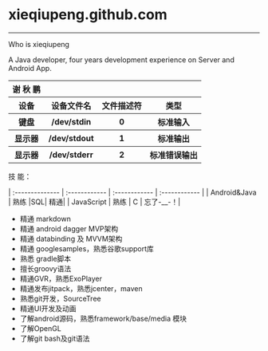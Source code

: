# xieqiupeng.github.com
---

Who is xieqiupeng

A Java developer, four years development experience on Server and Android App.

<table>
    <tr>
        <th>谢 秋 鹏</th>
    </tr>
    <tr>
        <th>设备</th>
        <th>设备文件名</th>
        <th>文件描述符</th>
        <th>类型</th>
    </tr>
    <tr>
        <th>键盘</th>
        <th>/dev/stdin</th>
        <th>0</th>
        <th>标准输入</th>
    </tr>
    <tr>
        <th>显示器</th>
        <th>/dev/stdout</th>
        <th>1</th>
        <th>标准输出</th>
    </tr>
    <tr>
        <th>显示器</th>
        <th>/dev/stderr</th>
        <th>2</th>
        <th>标准错误输出</th>
    </tr>
</table>
技 能：

| :-------------- | :------------ |  :------------ |  :------------ |
| Android&Java    |	熟练	     |SQL|	精通|
| JavaScript	| 熟练	| C	| 忘了-__-！|


+ 精通 markdown
+ 精通 android dagger MVP架构
+ 精通 databinding 及 MVVM架构
+ 精通 googlesamples，熟悉谷歌support库
+ 熟悉 gradle脚本
+ 擅长groovy语法
+ 精通GVR，熟悉ExoPlayer
+ 精通发布jitpack，熟悉jcenter，maven
+ 熟悉git开发，SourceTree
+ 精通UI开发及动画
+ 了解android源码，熟悉framework/base/media 模块
+ 了解OpenGL
+ 了解git bash及git语法



